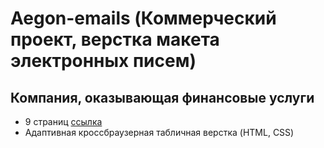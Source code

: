 # Aegon-emails (Коммерческий проект, верстка макета электронных писем)
## Компания, оказывающая финансовые услуги
- 9 страниц [ссылка](https://tony-kush.github.io/Aegon-emails/)
- Адаптивная кроссбраузерная табличная верстка (HTML, CSS)

